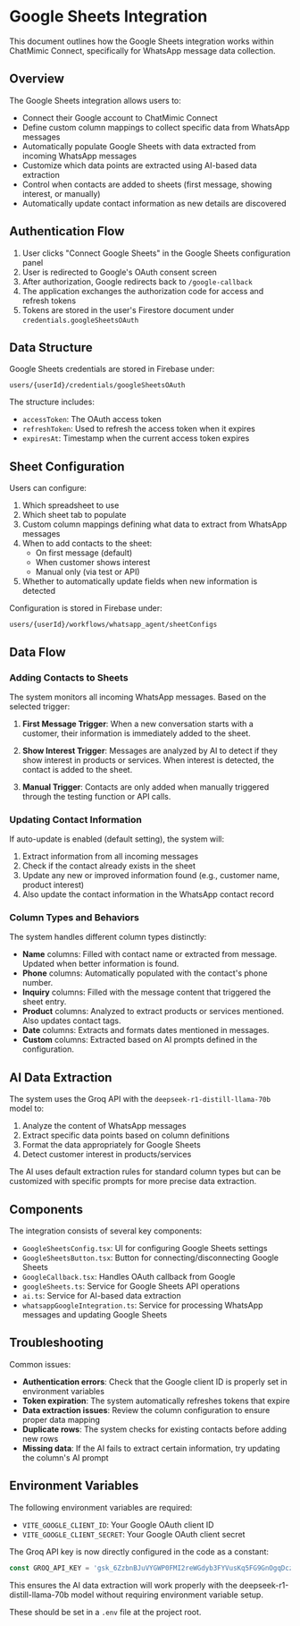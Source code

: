 # Google Sheets Integration

This document outlines how the Google Sheets integration works within ChatMimic Connect, specifically for WhatsApp message data collection.

## Overview

The Google Sheets integration allows users to:
- Connect their Google account to ChatMimic Connect
- Define custom column mappings to collect specific data from WhatsApp messages
- Automatically populate Google Sheets with data extracted from incoming WhatsApp messages
- Customize which data points are extracted using AI-based data extraction
- Control when contacts are added to sheets (first message, showing interest, or manually)
- Automatically update contact information as new details are discovered

## Authentication Flow

1. User clicks "Connect Google Sheets" in the Google Sheets configuration panel
2. User is redirected to Google's OAuth consent screen
3. After authorization, Google redirects back to `/google-callback`
4. The application exchanges the authorization code for access and refresh tokens
5. Tokens are stored in the user's Firestore document under `credentials.googleSheetsOAuth`

## Data Structure

Google Sheets credentials are stored in Firebase under:
```
users/{userId}/credentials/googleSheetsOAuth
```

The structure includes:
- `accessToken`: The OAuth access token
- `refreshToken`: Used to refresh the access token when it expires
- `expiresAt`: Timestamp when the current access token expires

## Sheet Configuration

Users can configure:
1. Which spreadsheet to use
2. Which sheet tab to populate
3. Custom column mappings defining what data to extract from WhatsApp messages
4. When to add contacts to the sheet:
   - On first message (default)
   - When customer shows interest
   - Manual only (via test or API)
5. Whether to automatically update fields when new information is detected

Configuration is stored in Firebase under:
```
users/{userId}/workflows/whatsapp_agent/sheetConfigs
```

## Data Flow

### Adding Contacts to Sheets

The system monitors all incoming WhatsApp messages. Based on the selected trigger:

1. **First Message Trigger**: When a new conversation starts with a customer, their information is immediately added to the sheet.

2. **Show Interest Trigger**: Messages are analyzed by AI to detect if they show interest in products or services. When interest is detected, the contact is added to the sheet.

3. **Manual Trigger**: Contacts are only added when manually triggered through the testing function or API calls.

### Updating Contact Information

If auto-update is enabled (default setting), the system will:

1. Extract information from all incoming messages
2. Check if the contact already exists in the sheet
3. Update any new or improved information found (e.g., customer name, product interest)
4. Also update the contact information in the WhatsApp contact record

### Column Types and Behaviors

The system handles different column types distinctly:

- **Name** columns: Filled with contact name or extracted from message. Updated when better information is found.
- **Phone** columns: Automatically populated with the contact's phone number.
- **Inquiry** columns: Filled with the message content that triggered the sheet entry.
- **Product** columns: Analyzed to extract products or services mentioned. Also updates contact tags.
- **Date** columns: Extracts and formats dates mentioned in messages.
- **Custom** columns: Extracted based on AI prompts defined in the configuration.

## AI Data Extraction

The system uses the Groq API with the `deepseek-r1-distill-llama-70b` model to:
1. Analyze the content of WhatsApp messages
2. Extract specific data points based on column definitions
3. Format the data appropriately for Google Sheets
4. Detect customer interest in products/services

The AI uses default extraction rules for standard column types but can be customized with specific prompts for more precise data extraction.

## Components

The integration consists of several key components:

- `GoogleSheetsConfig.tsx`: UI for configuring Google Sheets settings
- `GoogleSheetsButton.tsx`: Button for connecting/disconnecting Google Sheets
- `GoogleCallback.tsx`: Handles OAuth callback from Google
- `googleSheets.ts`: Service for Google Sheets API operations
- `ai.ts`: Service for AI-based data extraction
- `whatsappGoogleIntegration.ts`: Service for processing WhatsApp messages and updating Google Sheets

## Troubleshooting

Common issues:
- **Authentication errors**: Check that the Google client ID is properly set in environment variables
- **Token expiration**: The system automatically refreshes tokens that expire
- **Data extraction issues**: Review the column configuration to ensure proper data mapping
- **Duplicate rows**: The system checks for existing contacts before adding new rows
- **Missing data**: If the AI fails to extract certain information, try updating the column's AI prompt

## Environment Variables

The following environment variables are required:
- `VITE_GOOGLE_CLIENT_ID`: Your Google OAuth client ID
- `VITE_GOOGLE_CLIENT_SECRET`: Your Google OAuth client secret

The Groq API key is now directly configured in the code as a constant:
```javascript
const GROQ_API_KEY = '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';
```

This ensures the AI data extraction will work properly with the deepseek-r1-distill-llama-70b model without requiring environment variable setup.

These should be set in a `.env` file at the project root. 